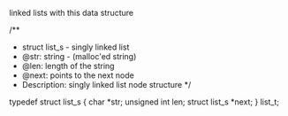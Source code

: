 linked lists with this data structure

/**
 * struct list_s - singly linked list
 * @str: string - (malloc'ed string)
 * @len: length of the string
 * @next: points to the next node
 * Description: singly linked list node structure
 */

typedef struct list_s
{
    char *str;
    unsigned int len;
    struct list_s *next;
} list_t;
